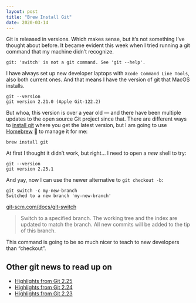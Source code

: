 ```yaml
---
layout: post
title: "Brew Install Git"
date: 2020-03-14
---
```


Git is released in versions. Which makes sense, but it’s not something I’ve thought about before. It became evident this week when I tried running a git command that my machine didn’t recognize.

```
git: 'switch' is not a git command. See 'git --help'.
```

I have always set up new developer laptops with `Xcode Command Line Tools`, also both current ones. And that means I have the version of git that MacOS installs.

```
git --version
git version 2.21.0 (Apple Git-122.2)
```

But whoa, this version is over a year old — and there have been multiple updates to the open source Git project since that. There are different ways to [install git](https://git-scm.com/book/en/v2/Getting-Started-Installing-Git) where you get the latest version, but I am going to use [Homebrew](https://brew.sh/) 🍺 to manage it for me:

```
brew install git
```

At first I thought it didn’t work, but right… I need to open a _new_ shell to try:

```
git --version
git version 2.25.1
```

And yay, now I can use the newer alternative to `git checkout -b`:

```
git switch -c my-new-branch
Switched to a new branch 'my-new-branch'
```

[git-scm.com/docs/git-switch](https://git-scm.com/docs/git-switch)

> Switch to a specified branch. The working tree and the index are updated to match the branch. All new commits will be added to the tip of this branch.

This command is going to be so much nicer to teach to new developers than “checkout”.

## Other git news to read up on

- [Highlights from Git 2.25 ](https://github.blog/2020-01-13-highlights-from-git-2-25/)
- [Highlights from Git 2.24 ](https://github.blog/2019-11-03-highlights-from-git-2-24/)
- [Highlights from Git 2.23 ](https://github.blog/2019-08-16-highlights-from-git-2-23/)
